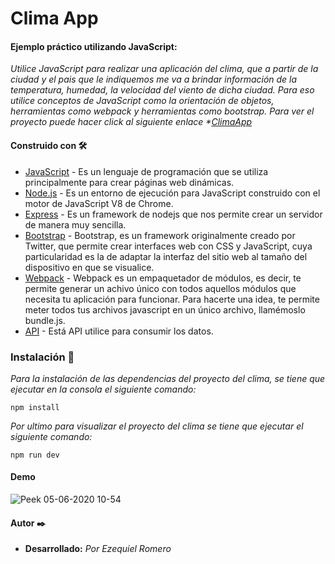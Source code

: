 # Clima App

#### Ejemplo práctico utilizando JavaScript: 
_Utilice JavaScript para realizar una aplicación del clima, que a partir de la ciudad y el pais que le indiquemos me va a brindar información de la temperatura, humedad, la velocidad del viento de dicha ciudad. Para eso utilice conceptos de JavaScript como la orientación de objetos, herramientas como webpack y herramientas como bootstrap.
Para ver el proyecto puede hacer click al siguiente enlace *[ClimaApp](https://awesome-mclean-6a6793.netlify.app/)_

#### Construido con 🛠️

* [JavaScript](https://developer.mozilla.org/es/docs/Web/JavaScript) - Es un lenguaje de programación que se utiliza principalmente para crear páginas web dinámicas.
* [Node.js](https://nodejs.org/es/) - Es un entorno de ejecución para JavaScript construido con el motor de JavaScript V8 de Chrome.
* [Express](https://expressjs.com/es/) - Es un framework de nodejs que nos permite crear un servidor de manera muy sencilla.
* [Bootstrap](https://getbootstrap.com/) - Bootstrap, es un framework originalmente creado por Twitter, que permite crear interfaces web con CSS y JavaScript, cuya particularidad es la de adaptar la interfaz del sitio web al tamaño del dispositivo en que se visualice.
* [Webpack](https://webpack.js.org/) - Webpack es un empaquetador de módulos, es decir, te permite generar un achivo único con todos aquellos módulos que necesita tu aplicación para funcionar. Para hacerte una idea, te permite meter todos tus archivos javascript en un único archivo, llamémoslo bundle.js.
* [API](https://openweathermap.org/) - Está API utilice para consumir los datos.

### Instalación 🔧

_Para la instalación de las dependencias del proyecto del clima, se tiene que ejecutar en la consola el siguiente comando:_ 
```
npm install
```

_Por ultimo para visualizar el proyecto del clima se tiene que ejecutar el siguiente comando:_
```
npm run dev
```

#### Demo 
![Peek 05-06-2020 10-54](https://user-images.githubusercontent.com/54491030/83885304-8cb7cc80-a71c-11ea-9c35-0328cb7d96f9.gif)


#### Autor ✒️
* **Desarrollado:**  _Por Ezequiel Romero_
